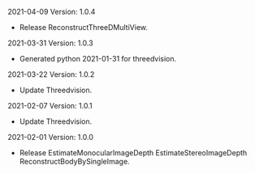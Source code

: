 2021-04-09 Version: 1.0.4
- Release ReconstructThreeDMultiView.

2021-03-31 Version: 1.0.3
- Generated python 2021-01-31 for threedvision.

2021-03-22 Version: 1.0.2
- Update Threedvision.

2021-02-07 Version: 1.0.1
- Update Threedvision.

2021-02-01 Version: 1.0.0
- Release EstimateMonocularImageDepth EstimateStereoImageDepth ReconstructBodyBySingleImage.

